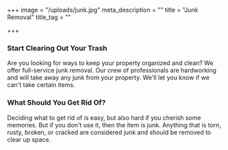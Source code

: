 +++
image = "/uploads/junk.jpg"
meta_description = ""
title = "Junk Removal"
title_tag = ""

+++
### Start Clearing Out Your Trash

Are you looking for ways to keep your property organized and clean? We offer full-service junk removal. Our crew of professionals are hardworking and will take away any junk from your property. We'll let you know if we can't take certain items.

### What Should You Get Rid Of?

Deciding what to get rid of is easy, but also hard if you cherish some memories. But if you don't use it, then the item is junk. Anything that is torn, rusty, broken, or cracked are considered junk and should be removed to clear up space.